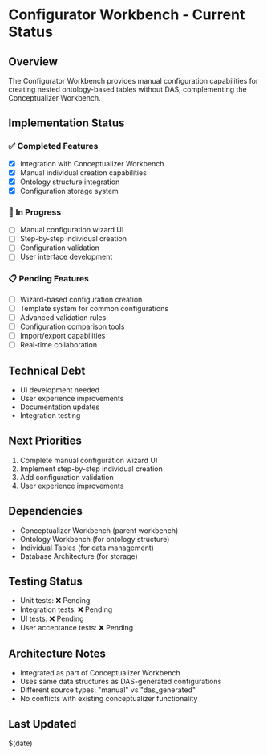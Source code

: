 # Configurator Workbench - Current Status

## Overview
The Configurator Workbench provides manual configuration capabilities for creating nested ontology-based tables without DAS, complementing the Conceptualizer Workbench.

## Implementation Status

### ✅ Completed Features
- [x] Integration with Conceptualizer Workbench
- [x] Manual individual creation capabilities
- [x] Ontology structure integration
- [x] Configuration storage system

### 🚧 In Progress
- [ ] Manual configuration wizard UI
- [ ] Step-by-step individual creation
- [ ] Configuration validation
- [ ] User interface development

### 📋 Pending Features
- [ ] Wizard-based configuration creation
- [ ] Template system for common configurations
- [ ] Advanced validation rules
- [ ] Configuration comparison tools
- [ ] Import/export capabilities
- [ ] Real-time collaboration

## Technical Debt
- UI development needed
- User experience improvements
- Documentation updates
- Integration testing

## Next Priorities
1. Complete manual configuration wizard UI
2. Implement step-by-step individual creation
3. Add configuration validation
4. User experience improvements

## Dependencies
- Conceptualizer Workbench (parent workbench)
- Ontology Workbench (for ontology structure)
- Individual Tables (for data management)
- Database Architecture (for storage)

## Testing Status
- Unit tests: ❌ Pending
- Integration tests: ❌ Pending
- UI tests: ❌ Pending
- User acceptance tests: ❌ Pending

## Architecture Notes
- Integrated as part of Conceptualizer Workbench
- Uses same data structures as DAS-generated configurations
- Different source types: "manual" vs "das_generated"
- No conflicts with existing conceptualizer functionality

## Last Updated
$(date)